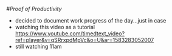 #_Proof of Productivity_

* decided to document work progress of the day...just in case
* watching this video as a tutorial https://www.youtube.com/timedtext_video?ref=player&v=qSRrxpdMpVc&o=U&ar=1583283052007
* still watching 11am
